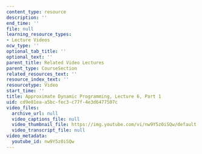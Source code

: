 ```yaml
---
content_type: resource
description: ''
end_time: ''
file: null
learning_resource_types:
- Lecture Videos
ocw_type: ''
optional_tab_title: ''
optional_text: ''
parent_title: Related Video Lectures
parent_type: CourseSection
related_resources_text: ''
resource_index_text: ''
resourcetype: Video
start_time: ''
title: Approximate Dynamic Programming, Lecture 6, Part 1
uid: cd9e81ea-a5bc-fec3-c77f-4e3d6477507c
video_files:
  archive_url: null
  video_captions_file: null
  video_thumbnail_file: https://img.youtube.com/vi/nw9Y5z0iSQw/default.jpg
  video_transcript_file: null
video_metadata:
  youtube_id: nw9Y5z0iSQw
---
```

